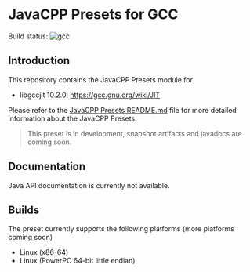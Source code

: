 # JavaCPP Presets for GCC

Build status: ![gcc](https://github.com/supergrecko/gcc/workflows/gcc/badge.svg)

## Introduction

This repository contains the JavaCPP Presets module for

- libgccjit 10.2.0: https://gcc.gnu.org/wiki/JIT

Please refer to the [JavaCPP Presets README.md][javacpp-presets] file for more 
detailed information about the JavaCPP Presets.

> This preset is in development, snapshot artifacts and javadocs are coming 
> soon.

## Documentation

Java API documentation is currently not available.

## Builds

The preset currently supports the following platforms (more platforms coming 
soon)

- Linux (x86-64)
- Linux (PowerPC 64-bit little endian)

[javacpp-presets]: https://github.com/bytedeco/javacpp-presets#readme
[libgccjit]: https://gcc.gnu.org/wiki/JIT